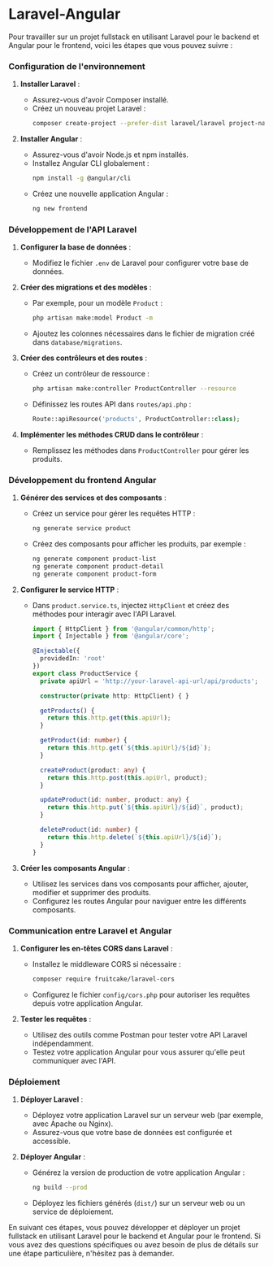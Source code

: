 # Laravel-Angular


Pour travailler sur un projet fullstack en utilisant Laravel pour le backend et Angular pour le frontend, voici les étapes que vous pouvez suivre :

### Configuration de l'environnement

1. **Installer Laravel** :
   - Assurez-vous d'avoir Composer installé.
   - Créez un nouveau projet Laravel :
     ```bash
     composer create-project --prefer-dist laravel/laravel project-name
     ```

2. **Installer Angular** :
   - Assurez-vous d'avoir Node.js et npm installés.
   - Installez Angular CLI globalement :
     ```bash
     npm install -g @angular/cli
     ```
   - Créez une nouvelle application Angular :
     ```bash
     ng new frontend
     ```

### Développement de l'API Laravel

1. **Configurer la base de données** :
   - Modifiez le fichier `.env` de Laravel pour configurer votre base de données.

2. **Créer des migrations et des modèles** :
   - Par exemple, pour un modèle `Product` :
     ```bash
     php artisan make:model Product -m
     ```
   - Ajoutez les colonnes nécessaires dans le fichier de migration créé dans `database/migrations`.

3. **Créer des contrôleurs et des routes** :
   - Créez un contrôleur de ressource :
     ```bash
     php artisan make:controller ProductController --resource
     ```
   - Définissez les routes API dans `routes/api.php` :
     ```php
     Route::apiResource('products', ProductController::class);
     ```

4. **Implémenter les méthodes CRUD dans le contrôleur** :
   - Remplissez les méthodes dans `ProductController` pour gérer les produits.

### Développement du frontend Angular

1. **Générer des services et des composants** :
   - Créez un service pour gérer les requêtes HTTP :
     ```bash
     ng generate service product
     ```
   - Créez des composants pour afficher les produits, par exemple :
     ```bash
     ng generate component product-list
     ng generate component product-detail
     ng generate component product-form
     ```

2. **Configurer le service HTTP** :
   - Dans `product.service.ts`, injectez `HttpClient` et créez des méthodes pour interagir avec l'API Laravel.
     ```typescript
     import { HttpClient } from '@angular/common/http';
     import { Injectable } from '@angular/core';

     @Injectable({
       providedIn: 'root'
     })
     export class ProductService {
       private apiUrl = 'http://your-laravel-api-url/api/products';

       constructor(private http: HttpClient) { }

       getProducts() {
         return this.http.get(this.apiUrl);
       }

       getProduct(id: number) {
         return this.http.get(`${this.apiUrl}/${id}`);
       }

       createProduct(product: any) {
         return this.http.post(this.apiUrl, product);
       }

       updateProduct(id: number, product: any) {
         return this.http.put(`${this.apiUrl}/${id}`, product);
       }

       deleteProduct(id: number) {
         return this.http.delete(`${this.apiUrl}/${id}`);
       }
     }
     ```

3. **Créer les composants Angular** :
   - Utilisez les services dans vos composants pour afficher, ajouter, modifier et supprimer des produits.
   - Configurez les routes Angular pour naviguer entre les différents composants.

### Communication entre Laravel et Angular

1. **Configurer les en-têtes CORS dans Laravel** :
   - Installez le middleware CORS si nécessaire :
     ```bash
     composer require fruitcake/laravel-cors
     ```
   - Configurez le fichier `config/cors.php` pour autoriser les requêtes depuis votre application Angular.

2. **Tester les requêtes** :
   - Utilisez des outils comme Postman pour tester votre API Laravel indépendamment.
   - Testez votre application Angular pour vous assurer qu'elle peut communiquer avec l'API.

### Déploiement

1. **Déployer Laravel** :
   - Déployez votre application Laravel sur un serveur web (par exemple, avec Apache ou Nginx).
   - Assurez-vous que votre base de données est configurée et accessible.

2. **Déployer Angular** :
   - Générez la version de production de votre application Angular :
     ```bash
     ng build --prod
     ```
   - Déployez les fichiers générés (`dist/`) sur un serveur web ou un service de déploiement.

En suivant ces étapes, vous pouvez développer et déployer un projet fullstack en utilisant Laravel pour le backend et Angular pour le frontend. Si vous avez des questions spécifiques ou avez besoin de plus de détails sur une étape particulière, n'hésitez pas à demander.
